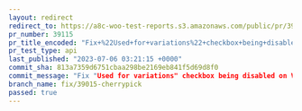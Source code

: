 ```yaml
---
layout: redirect
redirect_to: https://a8c-woo-test-reports.s3.amazonaws.com/public/pr/39115/api/index.html
pr_number: 39115
pr_title_encoded: "Fix+%22Used+for+variations%22+checkbox+being+disabled+on+Variable+product%E2%80%A6"
pr_test_type: api
last_published: "2023-07-06 03:21:15 +0000"
commit_sha: 813a7359d6751cbaa298be2169eb841f5d69d8f0
commit_message: "Fix "Used for variations" checkbox being disabled on Variable product…"
branch_name: fix/39015-cherrypick
passed: true
---
```

